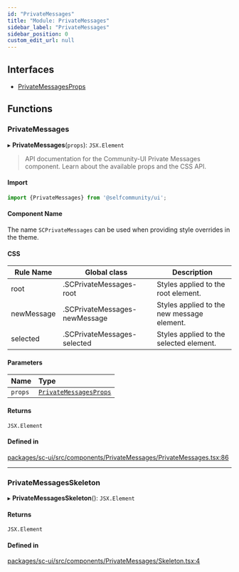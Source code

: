 ```yaml
---
id: "PrivateMessages"
title: "Module: PrivateMessages"
sidebar_label: "PrivateMessages"
sidebar_position: 0
custom_edit_url: null
---
```


## Interfaces

- [PrivateMessagesProps](../interfaces/PrivateMessages.PrivateMessagesProps)

## Functions

### PrivateMessages

▸ **PrivateMessages**(`props`): `JSX.Element`

> API documentation for the Community-UI Private Messages component. Learn about the available props and the CSS API.

#### Import

```jsx
import {PrivateMessages} from '@selfcommunity/ui';
```

#### Component Name

The name `SCPrivateMessages` can be used when providing style overrides in the theme.

#### CSS

|Rule Name|Global class|Description|
|---|---|---|
|root|.SCPrivateMessages-root|Styles applied to the root element.|
|newMessage|.SCPrivateMessages-newMessage|Styles applied to the new message element.|
|selected|.SCPrivateMessages-selected|Styles applied to the selected element.|

#### Parameters

| Name | Type |
| :------ | :------ |
| `props` | [`PrivateMessagesProps`](../interfaces/PrivateMessages.PrivateMessagesProps) |

#### Returns

`JSX.Element`

#### Defined in

[packages/sc-ui/src/components/PrivateMessages/PrivateMessages.tsx:86](https://github.com/selfcommunity/community-ui/blob/80e4c04/packages/sc-ui/src/components/PrivateMessages/PrivateMessages.tsx#L86)

___

### PrivateMessagesSkeleton

▸ **PrivateMessagesSkeleton**(): `JSX.Element`

#### Returns

`JSX.Element`

#### Defined in

[packages/sc-ui/src/components/PrivateMessages/Skeleton.tsx:4](https://github.com/selfcommunity/community-ui/blob/80e4c04/packages/sc-ui/src/components/PrivateMessages/Skeleton.tsx#L4)
